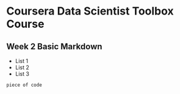 # Coursera Data Scientist Toolbox Course
## Week 2 Basic Markdown
* List 1
* List 2
* List 3

` piece of code `

